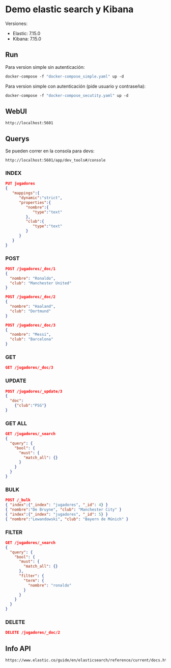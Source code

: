 # Demo elastic search y Kibana

Versiones:

* Elastic: 7.15.0
* Kibana: 7.15.0

## Run

Para version simple sin autenticación:

```dockerfile
docker-compose -f "docker-compose_simple.yaml" up -d
```

Para version simple con autenticación (pide usuario y contraseña):

```dockerfile
docker-compose -f "docker-compose_secutity.yaml" up -d
```

## WebUI

```url
http://localhost:5601
```

## Querys

Se pueden correr en la consola para devs:  

```url
http://localhost:5601/app/dev_tools#/console
```

### INDEX

```json
PUT jugadores 
{
   "mappings":{
      "dynamic":"strict",
      "properties":{
         "nombre":{
            "type":"text"
         },
         "club":{
            "type":"text"
         }
      }
   }
}
```

### POST

```json
POST /jugadores/_doc/1
{
  "nombre": "Ronaldo",
  "club": "Manchester United"
}
```

```json
POST /jugadores/_doc/2
{
  "nombre": "Haaland",
  "club": "Dortmund"
}
```

```json
POST /jugadores/_doc/3
{
  "nombre": "Messi",
  "club": "Barcelona"
}
```

### GET

```json
GET /jugadores/_doc/3
```

### UPDATE

```json
POST /jugadores/_update/3
{ 
  "doc":
    {"club":"PSG"}
}
```

### GET ALL

```json
GET /jugadores/_search
{
  "query": {
    "bool": {
      "must": {
        "match_all": {}
      }
    }
  }
}
```

### BULK

```json
POST /_bulk
{ "index":{"_index": "jugadores", "_id": 4} }
{ "nombre":"De Bruyne", "club": "Manchester City" }
{ "index":{"_index": "jugadores", "_id": 5} }
{ "nombre":"Lewandowski", "club": "Bayern de Múnich" }
```

### FILTER

```json
GET /jugadores/_search
{
  "query": {
    "bool": {
      "must": {
        "match_all": {}
      },
      "filter": {
        "term": {
          "nombre": "ronaldo"
        }
      }
    }
  }
}
```

### DELETE

```json
DELETE /jugadores/_doc/2
```

## Info API

```url
https://www.elastic.co/guide/en/elasticsearch/reference/current/docs.html
```

